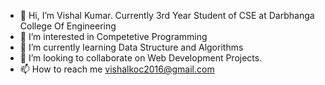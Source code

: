 - 👋 Hi, I’m Vishal Kumar. Currently 3rd Year Student of CSE at Darbhanga College Of Engineering
- 👀 I’m interested in Competetive Programming
- 🌱 I’m currently learning Data Structure and Algorithms
- 💞️ I’m looking to collaborate on Web Development Projects.
- 📫 How to reach me vishalkoc2016@gmail.com

<!---
vishalkoc2016/vishalkoc2016 is a ✨ special ✨ repository because its `README.md` (this file) appears on your GitHub profile.
You can click the Preview link to take a look at your changes.
--->
